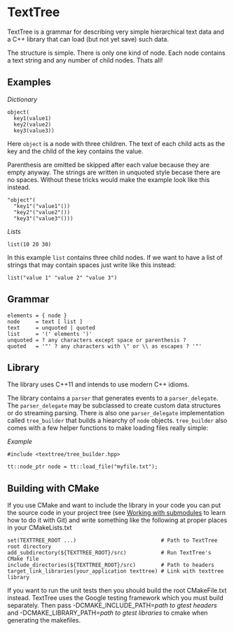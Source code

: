 TextTree
========

TextTree is a grammar for describing very simple hierarchical text data and a C++ library that can load (but not yet save) such data.

The structure is simple. There is only one kind of node. Each node contains a text string and any number of child nodes. Thats all!

Examples
--------

*Dictionary*

    object(
      key1(value1)
      key2(value2)
      key3(value3))

Here `object` is a node with three children. The text of each child acts as the key and the child of the key contains the value.

Parenthesis are omitted be skipped after each value because they are empty anyway. The strings are written in unquoted style becase there are no spaces. Without these tricks would make the example look like this instead.

    "object"(
      "key1"("value1"())
      "key2"("value2"())
      "key3"("value3"()))

*Lists*

    list(10 20 30)

In this example `list` contains three child nodes. If we want to have a list of strings that may contain spaces just write like this instead:

    list("value 1" "value 2" "value 3")

Grammar
-------

    elements = { node }
    node     = text [ list ]
    text     = unquoted | quoted
    list     = '(' elements ')'
    unquoted = ? any characters except space or parenthesis ?
    quoted   = '"' ? any characters with \" or \\ as escapes ? '"'

Library
-------

The library uses C++11 and intends to use modern C++ idioms.

The library contains a `parser` that generates events to a `parser_delegate`. The `parser_delegate` may be subclassed to create custom data structures or do streaming parsing. There is also one `parser_delegate` implementation called `tree_builder` that builds a hiearchy of `node` objects. `tree_builder` also comes with a few helper functions to make loading files really simple:

*Example*

    #include <texttree/tree_builder.hpp>
    
    tt::node_ptr node = tt::load_file("myfile.txt");

Building with CMake
-------------------

If you use CMake and want to include the library in your code you can put the source code in your project tree (see [Working with submodules](http://help.github.com/submodules/) to learn how to do it with Git) and write something like the following at proper places in your CMakeLists.txt

    set(TEXTTREE_ROOT ...)                           # Path to TextTree root directory
    add_subdirectory(${TEXTTREE_ROOT}/src)           # Run TextTree's CMake file
    include_directories(${TEXTTREE_ROOT}/src)        # Path to headers
    target_link_libraries(your_application texttree) # Link with texttree library

If you want to run the unit tests then you should build the root CMakeFile.txt instead. TextTree uses the Google testing framework which you must build separately. Then pass -DCMAKE_INCLUDE_PATH=*path to gtest headers* and -DCMAKE_LIBRARY_PATH=*path to gtest libraries* to cmake when generating the makefiles.
